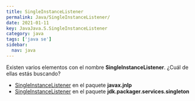 ```yaml
---
title: SingleInstanceListener
permalink: Java/SingleInstanceListener/
date: 2021-01-11
key: JavaJava.S.SingleInstanceListener
category: java
tags: ['java se']
sidebar: 
  nav: java
---
```


Existen varios elementos con el nombre **SingleInstanceListener**. ¿Cuál de ellas estás buscando?
<ul>
<li><a href="/Java/SingleInstanceListener-javax-jnlp/">SingleInstanceListener</a> en el paquete <strong>javax.jnlp</strong></li>
<li><a href="/Java/SingleInstanceListener-jdk-packager-services-singleton/">SingleInstanceListener</a> en el paquete <strong>jdk.packager.services.singleton</strong></li>
<ul>
